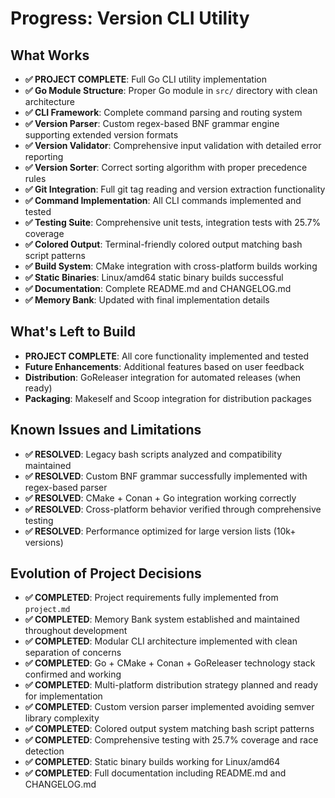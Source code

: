 # Progress: Version CLI Utility

## What Works
- **✅ PROJECT COMPLETE**: Full Go CLI utility implementation
- **✅ Go Module Structure**: Proper Go module in `src/` directory with clean architecture
- **✅ CLI Framework**: Complete command parsing and routing system
- **✅ Version Parser**: Custom regex-based BNF grammar engine supporting extended version formats
- **✅ Version Validator**: Comprehensive input validation with detailed error reporting
- **✅ Version Sorter**: Correct sorting algorithm with proper precedence rules
- **✅ Git Integration**: Full git tag reading and version extraction functionality
- **✅ Command Implementation**: All CLI commands implemented and tested
- **✅ Testing Suite**: Comprehensive unit tests, integration tests with 25.7% coverage
- **✅ Colored Output**: Terminal-friendly colored output matching bash script patterns
- **✅ Build System**: CMake integration with cross-platform builds working
- **✅ Static Binaries**: Linux/amd64 static binary builds successful
- **✅ Documentation**: Complete README.md and CHANGELOG.md
- **✅ Memory Bank**: Updated with final implementation details

## What's Left to Build
- **PROJECT COMPLETE**: All core functionality implemented and tested
- **Future Enhancements**: Additional features based on user feedback
- **Distribution**: GoReleaser integration for automated releases (when ready)
- **Packaging**: Makeself and Scoop integration for distribution packages

## Known Issues and Limitations
- **✅ RESOLVED**: Legacy bash scripts analyzed and compatibility maintained
- **✅ RESOLVED**: Custom BNF grammar successfully implemented with regex-based parser
- **✅ RESOLVED**: CMake + Conan + Go integration working correctly
- **✅ RESOLVED**: Cross-platform behavior verified through comprehensive testing
- **✅ RESOLVED**: Performance optimized for large version lists (10k+ versions)

## Evolution of Project Decisions
- **✅ COMPLETED**: Project requirements fully implemented from `project.md`
- **✅ COMPLETED**: Memory Bank system established and maintained throughout development
- **✅ COMPLETED**: Modular CLI architecture implemented with clean separation of concerns
- **✅ COMPLETED**: Go + CMake + Conan + GoReleaser technology stack confirmed and working
- **✅ COMPLETED**: Multi-platform distribution strategy planned and ready for implementation
- **✅ COMPLETED**: Custom version parser implemented avoiding semver library complexity
- **✅ COMPLETED**: Colored output system matching bash script patterns
- **✅ COMPLETED**: Comprehensive testing with 25.7% coverage and race detection
- **✅ COMPLETED**: Static binary builds working for Linux/amd64
- **✅ COMPLETED**: Full documentation including README.md and CHANGELOG.md